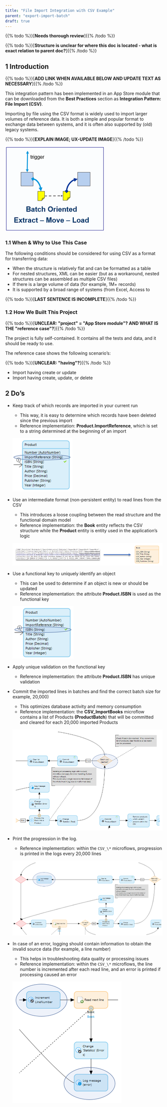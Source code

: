 ```yaml
---
title: "File Import Integration with CSV Example"
parent: "export-import-batch"
draft: true
---
```


{{% todo %}}[**Needs thorough review**]{{% /todo %}}

{{% todo %}}[**Structure is unclear for where this doc is located - what is exact relation to parent doc?**]{{% /todo %}}

## 1 Introduction

{{% todo %}}[**ADD LINK WHEN AVAILABLE BELOW AND UPDATE TEXT AS NECESSARY**]{{% /todo %}}

This integration pattern has been implemented in an App Store module that can be downloaded from the **Best Practices** section as **Integration Pattern: File Import (CSV)**.

Importing by file using the CSV format is widely used to import larger volumes of reference data. It is both a simple and popular format to exchange data between systems, and it is often also supported by (old) legacy systems.

{{% todo %}}[**EXPLAIN IMAGE; UX-UPDATE IMAGE**]{{% /todo %}}

![](attachments/csv/csv-import.png)

### 1.1 When & Why to Use This Case

The following conditions should be considered for using CSV as a format for transferring data:

* When the structure is relatively flat and can be formatted as a table
* 	For nested structures, XML can be easier (but as a workaround, nested structures can be assembled as multiple CSV files)
* If there is a large volume of data (for example, 1M+ records)
* It is supported by a broad range of systems (from Excel, Access to

{{% todo %}}[**LAST SENTENCE IS INCOMPLETE**]{{% /todo %}}

### 1.2 How We Built This Project

{{% todo %}}[**UNCLEAR: "project" = "App Store module"? AND WHAT IS THE "reference case"?**]{{% /todo %}}

The project is fully self-contained. It contains all the tests and data, and it should be ready to use.

The reference case shows the following scenario’s:

{{% todo %}}[**UNCLEAR: "having"?**]{{% /todo %}}

* Import having create or update
* Import having create, update, or delete

## 2 Do’s

* Keep track of which records are imported in your current run
	* This way, it is easy to determine which records have been deleted since the previous import
	* Reference implementation: **Product.ImportReference**, which is set to a string determined at the beginning of an import

	![](attachments/csv/do1.png)

* Use an intermediate format (non-persistent entity) to read lines from the CSV
	* This introduces a loose coupling between the read structure and the functional domain model
	* Reference implementation: the **Book** entity reflects the CSV structure while the **Product** entity is entity used in the application’s logic

	![](attachments/csv/do2.png)

* Use a functional key to uniquely identify an object
	* This can be used to determine if an object is new or should be updated
	* Reference implementation: the attribute **Product.ISBN** is used as the functional key

	![](attachments/csv/do3.png)

* Apply unique validation on the functional key

  * Reference implementation: the attribute **Product.ISBN** has unique validation
* Commit the imported lines in batches and find the correct batch size for example, 20,000)
	* This optimizes database activity and memory consumption
	* Reference implementation: the **CSV_ImportBooks** microflow contains a list of    Products **(ProductBatch**) that will be committed and cleared for each 20,000 imported Products

	![](attachments/csv/do4.png)

* Print the progression in the log.
	* Reference implementation: within the `CSV_\*` microflows, progression is printed in the logs every 20,000 lines

	![](attachments/csv/do5.png)

* In case of an error, logging should contain information to obtain the invalid source data (for example, a line number)
	* This helps in troubleshooting data quality or processing issues
	* Reference implementation: within the `CSV_\*` microflows, the line number is     incremented after each read line, and an error is printed if processing caused an error

	![](attachments/csv/do6.png)
